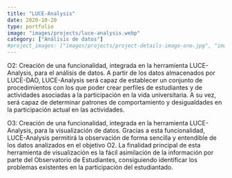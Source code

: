 ```yaml
---
title: "LUCE-Analysis"
date: 2020-10-20
type: portfolio
image: "images/projects/luce-analysis.webp"
category: ["Análisis de datos"]
#project_images: ["images/projects/project-details-image-one.jpg", "images/projects/project-details-image-two.jpg"]
---
```


O2: Creación de una funcionalidad, integrada en la herramienta LUCE-Analysis, para el análisis de datos. A partir de los datos almacenados por LUCE-DAO, LUCE-Analysis será capaz de establecer un conjunto de procedimientos con los que poder crear perfiles de estudiantes y de actividades asociadas a la participación en la vida universitaria. A su vez, será capaz de determinar patrones de comportamiento y desigualdades en la participación actual en las actividades.

O3: Creación de una funcionalidad, integrada en la herramienta LUCE-Analysis, para la visualización de datos. Gracias a esta funcionalidad, LUCE-Analysis permitirá la observación de forma sencilla y entendible de los datos analizados en el objetivo O2. La finalidad principal de esta herramienta de visualización es la fácil asimilación de la información por parte del Observatorio de Estudiantes, consiguiendo identificar los problemas existentes en la participación del estudiantado.  
